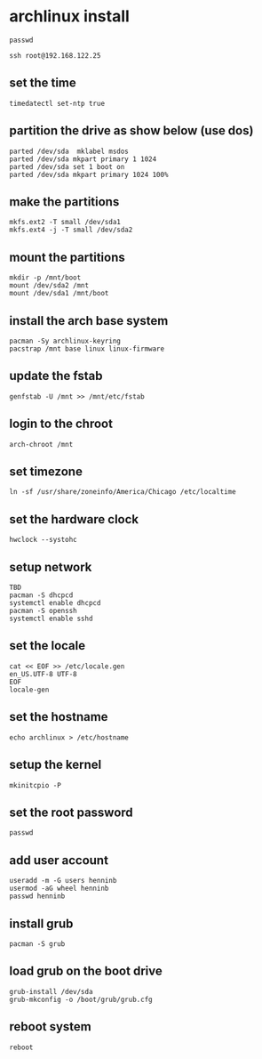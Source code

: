 # archlinux install

```
passwd
```

```
ssh root@192.168.122.25
```

## set the time
```
timedatectl set-ntp true
```


## partition the drive as show below (use dos)
```
parted /dev/sda  mklabel msdos
parted /dev/sda mkpart primary 1 1024
parted /dev/sda set 1 boot on
parted /dev/sda mkpart primary 1024 100%
```


## make the partitions
```
mkfs.ext2 -T small /dev/sda1
mkfs.ext4 -j -T small /dev/sda2
```

## mount the partitions
```
mkdir -p /mnt/boot
mount /dev/sda2 /mnt
mount /dev/sda1 /mnt/boot
```

## install the arch base system
```
pacman -Sy archlinux-keyring
pacstrap /mnt base linux linux-firmware
```

## update the fstab
```
genfstab -U /mnt >> /mnt/etc/fstab
```

## login to the chroot
```
arch-chroot /mnt
```

## set timezone
```
ln -sf /usr/share/zoneinfo/America/Chicago /etc/localtime
```

## set the hardware clock
```
hwclock --systohc
```

## setup network
```
TBD
pacman -S dhcpcd
systemctl enable dhcpcd
pacman -S openssh
systemctl enable sshd
```

## set the locale
```
cat << EOF >> /etc/locale.gen
en_US.UTF-8 UTF-8
EOF
locale-gen
```

## set the hostname
```
echo archlinux > /etc/hostname
```

## setup the kernel
```
mkinitcpio -P
```

## set the root password
```
passwd
```

## add user account
```
useradd -m -G users henninb
usermod -aG wheel henninb
passwd henninb
```

## install grub
```
pacman -S grub
```

## load grub on the boot drive
```
grub-install /dev/sda
grub-mkconfig -o /boot/grub/grub.cfg
````

## reboot system
```
reboot
```
